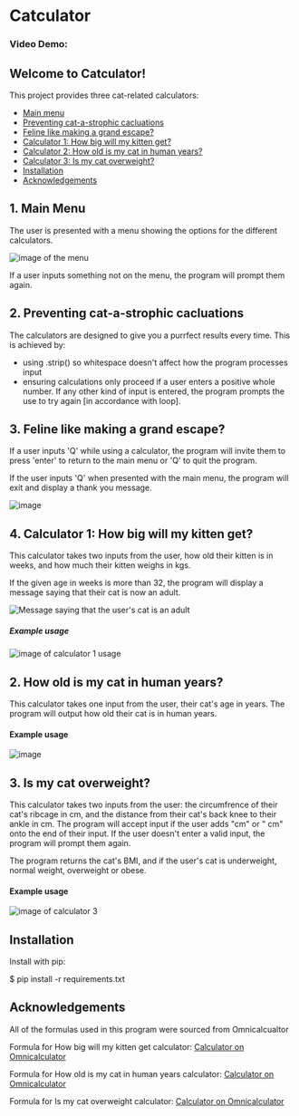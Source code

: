 # Catculator
### Video Demo: 

## __Welcome to Catculator!__

This project provides three cat-related calculators:
 
* [Main menu](#main-menu)  
* [Preventing cat-a-strophic cacluations](#errors)  
* [Feline like making a grand escape? ](#quit)  
* [Calculator 1: How big will my kitten get?](#size)     
* [Calculator 2: How old is my cat in human years?](#years)    
* [Calculator 3: Is my cat overweight?](#weight)
* [Installation](#requirements)   
* [Acknowledgements](#thanks)

<a name="main-menu"></a>
## __1. Main Menu__

The user is presented with a menu showing the options for the different calculators. 

![image of the menu](https://github.com/Ava-HW/CS50p-final-project/assets/126925721/31404501-b53b-462f-85cd-0f3a8902baac)

If a user inputs something not on the menu, the program will prompt them again. 

<a name="errors"></a>
## __2. Preventing cat-a-strophic cacluations__
The calculators are designed to give you a purrfect results every time. This is achieved by: 
* using .strip() so whitespace doesn't affect how the program processes input
* ensuring calculations only proceed if a user enters a positive whole number. If any other kind of input is entered, the program prompts the use to try again [in accordance with loop].  

<a name="quit"></a>
## __3. Feline like making a grand escape?__
If a user inputs 'Q' while using a calculator, the program will invite them to press 'enter' to return to the main menu or 'Q' to quit the program.    

If the user inputs 'Q' when presented with the main menu, the program will exit and display a thank you message. 

![image](https://github.com/Ava-HW/CS50p-final-project/assets/126925721/514f0d73-ee38-4691-81fe-4b633f3fcd6b)


<a name="size"></a>
## 4. Calculator 1: How big will my kitten get?

This calculator takes two inputs from the user, how old their kitten is in weeks, and how much their kitten weighs in kgs. 

If the given age in weeks is more than 32, the program will display a message saying that their cat is now an adult. 

![Message saying that the user's cat is an adult](https://github.com/Ava-HW/CS50p-final-project/assets/126925721/ebd610d5-99d6-41e1-93a8-a4fa45e071f8)

##### Example usage

![image of calculator 1 usage](https://github.com/Ava-HW/CS50p-final-project/assets/126925721/cfe77183-f335-4d57-b110-12f2c6ef16c6)

<a name="years"></a>
## 2. How old is my cat in human years?

This calculator takes one input from the user, their cat's age in years. The program will output how old their cat is in human years. 

#### Example usage

![image](https://github.com/Ava-HW/CS50p-final-project/assets/126925721/4ac2b414-cb21-438e-8f93-701b521ac1ba)

<a name="weight"></a>
## 3. Is my cat overweight?

This calculator takes two inputs from the user: the circumfrence of their cat's ribcage in cm, and the distance from their cat's back knee to their ankle in cm. The program will accept input if the user adds "cm" or " cm" onto the end of their input. If the user doesn't enter a valid input, the program will prompt them again. 

The program returns the cat's BMI, and if the user's cat is underweight, normal weight, overweight or obese. 

#### Example usage

![image of calculator 3](https://github.com/Ava-HW/CS50p-final-project/assets/126925721/7a29eda0-03d7-4cdc-a551-37e34951d308)

<a name="requirements"></a>
## __Installation__

Install with pip:

$ pip install -r requirements.txt

<a name="thanks"></a>
## __Acknowledgements__

All of the formulas used in this program were sourced from Omnicalcualtor

Formula for How big will my kitten get calculator: [Calculator on Omnicalculator](https://www.omnicalculator.com/biology/how-big-will-my-cat-get)

Formula for How old is my cat in human years calculator: [Calculator on Omnicalculator](https://www.omnicalculator.com/biology/cat-age)

Formula for Is my cat overweight calculator: [Calculator on Omnicalculator](https://www.omnicalculator.com/biology/cat-bmi)







